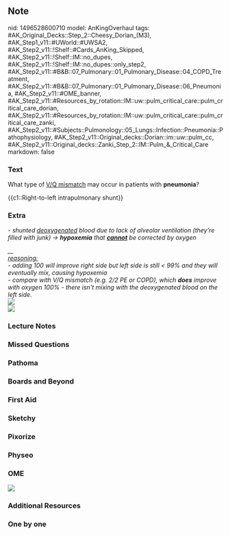 ## Note
nid: 1496528600710
model: AnKingOverhaul
tags: #AK_Original_Decks::Step_2::Cheesy_Dorian_(M3), #AK_Step1_v11::#UWorld::#UWSA2, #AK_Step2_v11::!Shelf::#Cards_AnKing_Skipped, #AK_Step2_v11::!Shelf::IM::no_dupes, #AK_Step2_v11::!Shelf::IM::no_dupes::only_step2, #AK_Step2_v11::#B&B::07_Pulmonary::01_Pulmonary_Disease::04_COPD_Treatment, #AK_Step2_v11::#B&B::07_Pulmonary::01_Pulmonary_Disease::06_Pneumonia, #AK_Step2_v11::#OME_banner, #AK_Step2_v11::#Resources_by_rotation::IM::uw::pulm_critical_care::pulm_critical_care_dorian, #AK_Step2_v11::#Resources_by_rotation::IM::uw::pulm_critical_care::pulm_critical_care_zanki, #AK_Step2_v11::#Subjects::Pulmonology::05_Lungs::Infection::Pneumonia::Pathophysiology, #AK_Step2_v11::Original_decks::Dorian::im::uw::pulm_cc, #AK_Step2_v11::Original_decks::Zanki_Step_2::IM::Pulm_&_Critical_Care
markdown: false

### Text
What type of <u>V/Q mismatch</u> may occur in patients with
<b>pneumonia</b>?
<div>
  {{c1::Right-to-left intrapulmonary shunt}}
</div>

### Extra
<i>- shunted <u>deoxygenated</u> blood due to lack of alveolar
ventilation (they're filled with junk) →</i> <i><b>hypoxemia</b>
that <b><u>cannot</u></b> be corrected by oxygen</i>
<div>
  <i>__</i>
</div>
<div>
  <i><u>reasoning:</u></i>
</div>
<div>
  <div>
    <i>- adding 100 will improve right side but left side is still
    < 99% and they will eventually mix, causing hypoxemia</i>
  </div>
  <div>
    <i>- compare with V/Q mismatch (e.g. 2/2 PE or COPD), which
    <b>does</b> improve with oxygen 100% - there isn't mixing with
    the deoxygenated blood on the left side.</i>
  </div>
  <div>
    <i><img src="paste-3894886797410305.jpg"></i>
  </div>
</div>
<div>
  <i><img src="paste-1540424380448771.jpg"></i>
</div>

### Lecture Notes


### Missed Questions


### Pathoma


### Boards and Beyond


### First Aid


### Sketchy


### Pixorize


### Physeo


### OME
<div class="ome-widget">
  <a href="https://onlinemeded.org?ref=anki"><img src=
  "_OME_AnkiFlashcards_General_4.png"></a>
</div>

### Additional Resources


### One by one

